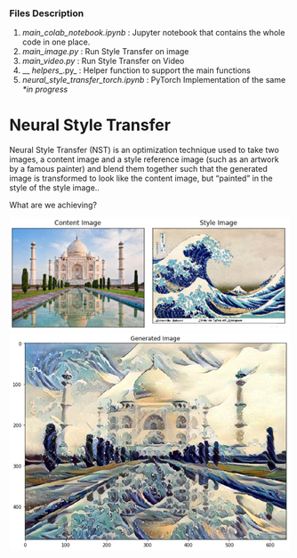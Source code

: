 ### Files Description
1) _main_colab_notebook.ipynb_         : Jupyter notebook that contains the whole code in one place.
2) _main_image.py_                     : Run Style Transfer on image
3) _main_video.py_                     : Run Style Transfer on Video
4) __ _helpers__.py_                   : Helper function to support the main functions
5) _neural_style_transfer_torch.ipynb_ : PyTorch Implementation of the same _*in progress_

# Neural Style Transfer
Neural Style Transfer (NST) is an optimization technique used to take two images, a content image and a style reference image (such as an artwork by a famous painter) and blend them together such that the generated image is transformed to look like the content image, but “painted” in the style of the style image..

What are we achieving?

![](input.PNG)
![](output.png)
